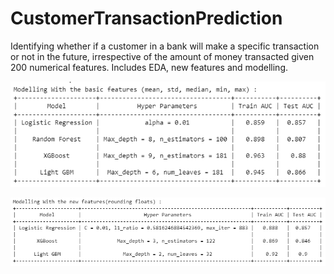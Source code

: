 # CustomerTransactionPrediction
Identifying whether if a customer in a bank will make a specific transaction or not in the future, irrespective of the amount of money transacted given 200 numerical features. Includes EDA, new features and modelling.

![alt text](./images/Comparision[1].PNG)

![alt text](./images/Comparision[2].PNG)
